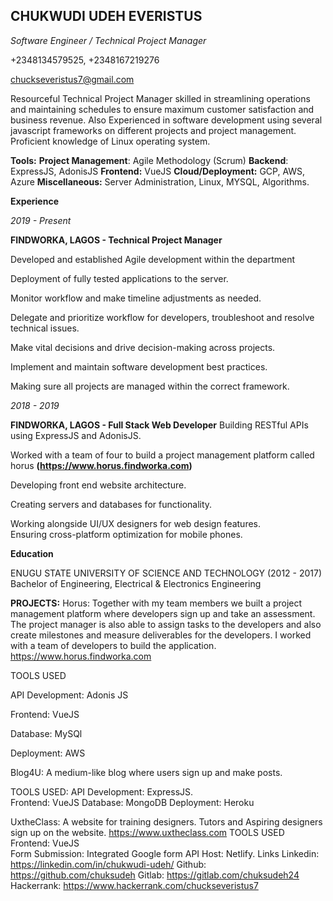 ## **CHUKWUDI UDEH EVERISTUS**
*Software Engineer / Technical Project Manager*  

+2348134579525, +2348167219276  

chuckseveristus7@gmail.com  


Resourceful Technical Project Manager skilled in streamlining operations and maintaining schedules to ensure maximum customer satisfaction and business revenue. Also Experienced in software development using several javascript frameworks on different projects and project management. Proficient knowledge of Linux operating system.  

**Tools:**
**Project Management**: Agile Methodology (Scrum)
**Backend**: ExpressJS, AdonisJS 
**Frontend:** VueJS
**Cloud/Deployment:** GCP, AWS, Azure
**Miscellaneous:** Server Administration, Linux, MYSQL, Algorithms.

**Experience**  

*2019 - Present*

**FINDWORKA, LAGOS  - Technical Project Manager**	 	 	

Developed and established Agile development within the department  

Deployment of fully tested applications to the server.		 	 

Monitor workflow and make timeline adjustments as needed. 

Delegate and prioritize workflow for developers, troubleshoot and resolve technical issues.	

Make vital decisions and drive decision-making across projects. 	 	

Implement and maintain software development best practices.	 	 	

Making sure all projects are managed within the correct framework.  



*2018 - 2019*	 	 	

**FINDWORKA, LAGOS  - Full Stack Web Developer**
Building RESTful APIs using ExpressJS and AdonisJS.	 	 	

Worked with a team of four to build a project management platform called horus 
**(https://www.horus.findworka.com)**

Developing front end website architecture.	 	 	

Creating servers and databases for functionality.	 	 	

Working alongside UI/UX designers for web design features.	 	 	
Ensuring cross-platform optimization for mobile phones.

**Education**

ENUGU STATE UNIVERSITY OF SCIENCE AND TECHNOLOGY (2012 - 2017)
Bachelor of Engineering, Electrical & Electronics Engineering 	 
	 	
**PROJECTS:**
Horus: Together with my team members we built a project management platform where developers sign up and take an assessment. The project manager is also able to assign tasks to the developers and also create milestones and measure deliverables for the developers. I worked with a team of developers to build the application.
 https://www.horus.findworka.com
 
TOOLS USED

API Development: Adonis JS 

Frontend:  VueJS 

Database: MySQl 

Deployment: AWS 

	 	 	
Blog4U: A medium-like blog where users sign up and make posts.

TOOLS USED:
API Development: ExpressJS. 	
Frontend: VueJS
Database: MongoDB
Deployment: Heroku
	 	 	
UxtheClass: A website for training designers. Tutors and Aspiring designers sign up on the website.
https://www.uxtheclass.com 
TOOLS USED	
Frontend: VueJS 	
Form Submission: Integrated Google form API
Host: Netlify.
Links
Linkedin: https://linkedin.com/in/chukwudi-udeh/
Github: https://github.com/chuksudeh
Gitlab: https://gitlab.com/chuksudeh24
Hackerrank: https://www.hackerrank.com/chuckseveristus7



